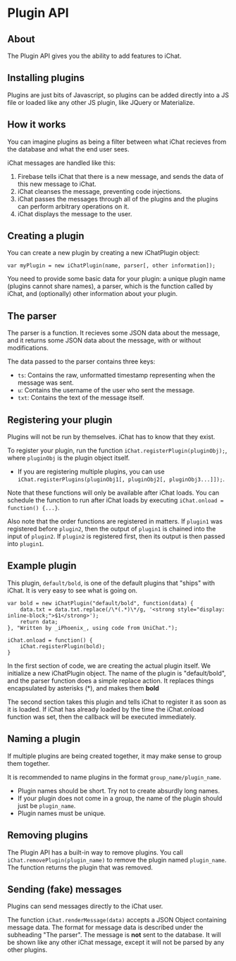 # Plugin API

## About
The Plugin API gives you the ability to add features to iChat.

## Installing plugins
Plugins are just bits of Javascript, so plugins can be added directly into a JS file or loaded like any other JS plugin, like JQuery or Materialize.

## How it works
You can imagine plugins as being a filter between what iChat recieves from the database and what the end user sees.

iChat messages are handled like this:

1) Firebase tells iChat that there is a new message, and sends the data of this new message to iChat.
2) iChat cleanses the message, preventing code injections.
3) iChat passes the messages through all of the plugins and the plugins can perform arbitrary operations on it.
4) iChat displays the message to the user.

## Creating a plugin
You can create a new plugin by creating a new iChatPlugin object:

`var myPlugin = new iChatPlugin(name, parser[, other information]);`

You need to provide some basic data for your plugin: a unique plugin name (plugins cannot share names), a parser, which is the function called by iChat, and (optionally) other information about your plugin.

## The parser
The parser is a function. It recieves some JSON data about the message, and it returns some JSON data about the message, with or without modifications.

The data passed to the parser contains three keys:
- `ts`: Contains the raw, unformatted timestamp representing when the message was sent.
- `u`: Contains the username of the user who sent the message.
- `txt`: Contains the text of the message itself.

## Registering your plugin
Plugins will not be run by themselves. iChat has to know that they exist.

To register your plugin, run the function `iChat.registerPlugin(pluginObj);`, where `pluginObj` is the plugin object itself.
- If you are registering multiple plugins, you can use `iChat.registerPlugins(pluginObj1[, pluginObj2[, pluginObj3...]]);`.

Note that these functions will only be available after iChat loads. You can schedule the function to run after iChat loads by executing `iChat.onload = function() {...}`.

Also note that the order functions are registered in matters. If `plugin1` was registered before `plugin2`, then the output of `plugin1` is chained into the input of `plugin2`. If `plugin2` is registered first, then its output is then passed into `plugin1`.

## Example plugin
This plugin, `default/bold`, is one of the default plugins that "ships" with iChat. It is very easy to see what is going on.
```
var bold = new iChatPlugin("default/bold", function(data) {
    data.txt = data.txt.replace(/\*(.*)\*/g, '<strong style="display: inline-block;">$1</strong>');
    return data;
}, "Written by _iPhoenix_, using code from UniChat.");

iChat.onload = function() {
    iChat.registerPlugin(bold);
}
```

In the first section of code, we are creating the actual plugin itself.
We initialize a new iChatPlugin object. The name of the plugin is "default/bold", and the parser function does a simple replace action. It replaces things encapsulated by asterisks (\*), and makes them **bold**

The second section takes this plugin and tells iChat to register it as soon as it is loaded. If iChat has already loaded by the time the iChat.onload function was set, then the callback will be executed immediately.

## Naming a plugin
If multiple plugins are being created together, it may make sense to group them together.

It is recommended to name plugins in the format `group_name/plugin_name`.

- Plugin names should be short. Try not to create absurdly long names.
- If your plugin does not come in a group, the name of the plugin should just be `plugin_name`.
- Plugin names must be unique.

## Removing plugins
The Plugin API has a built-in way to remove plugins. You call `iChat.removePlugin(plugin_name)` to remove the plugin named `plugin_name`. The function returns the plugin that was removed.

## Sending (fake) messages
Plugins can send messages directly to the iChat user.

The function `iChat.renderMessage(data)` accepts a JSON Object containing message data. The format for message data is described under the subheading "The parser". The message is **not** sent to the database. It will be shown like any other iChat message, except it will not be parsed by any other plugins. 